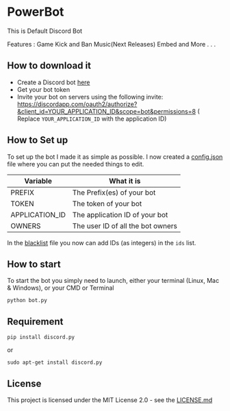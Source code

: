 # PowerBot 

This is Default Discord Bot

Features :
Game
Kick and Ban
Music(Next Releases)
Embed
and More . . .


## How to download it

* Create a Discord bot [here](https://discord.com/developers/applications)
* Get your bot token
* Invite your bot on servers using the following invite:
  https://discordapp.com/oauth2/authorize?&client_id=YOUR_APPLICATION_ID&scope=bot&permissions=8 (
  Replace `YOUR_APPLICATION_ID` with the application ID)

## How to Set up

To set up the bot I made it as simple as possible. I now created a [config.json](config.json) file where you can put the
needed things to edit.

| Variable                  | What it is                                                            |
| ------------------------- | ----------------------------------------------------------------------|
| PREFIX                   | The Prefix(es) of your bot                                            |
| TOKEN                  | The token of your bot                                                 |
| APPLICATION_ID  | The application ID of your bot                                        |
| OWNERS               | The user ID of all the bot owners                                     |

In the [blacklist](blacklist.json) file you now can add IDs (as integers) in the `ids` list.

## How to start

To start the bot you simply need to launch, either your terminal (Linux, Mac & Windows), or your CMD or Terminal

```
python bot.py
```

## Requirement

```
pip install discord.py
```
or
```
sudo apt-get install discord.py 
```

## License

This project is licensed under the MIT License 2.0 - see the [LICENSE.md](LICENSE.md)
